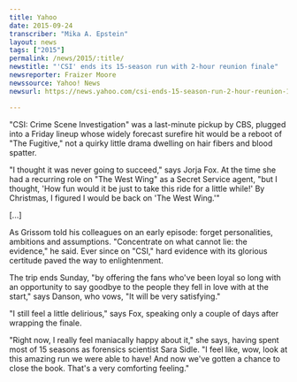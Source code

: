 ```yaml
---
title: Yahoo
date: 2015-09-24
transcriber: "Mika A. Epstein"
layout: news
tags: ["2015"]
permalink: /news/2015/:title/
newstitle: "'CSI' ends its 15-season run with 2-hour reunion finale"
newsreporter: Fraizer Moore
newssource: Yahoo! News
newsurl: https://news.yahoo.com/csi-ends-15-season-run-2-hour-reunion-132146292.html

---
```


"CSI: Crime Scene Investigation" was a last-minute pickup by CBS, plugged into a Friday lineup whose widely forecast surefire hit would be a reboot of "The Fugitive," not a quirky little drama dwelling on hair fibers and blood spatter.

"I thought it was never going to succeed," says Jorja Fox. At the time she had a recurring role on "The West Wing" as a Secret Service agent, "but I thought, 'How fun would it be just to take this ride for a little while!' By Christmas, I figured I would be back on 'The West Wing.'"

[...]

As Grissom told his colleagues on an early episode: forget personalities, ambitions and assumptions. "Concentrate on what cannot lie: the evidence," he said. Ever since on "CSI," hard evidence with its glorious certitude paved the way to enlightenment.

The trip ends Sunday, "by offering the fans who've been loyal so long with an opportunity to say goodbye to the people they fell in love with at the start," says Danson, who vows, "It will be very satisfying."

"I still feel a little delirious," says Fox, speaking only a couple of days after wrapping the finale.

"Right now, I really feel maniacally happy about it," she says, having spent most of 15 seasons as forensics scientist Sara Sidle. "I feel like, wow, look at this amazing run we were able to have! And now we've gotten a chance to close the book. That's a very comforting feeling."
